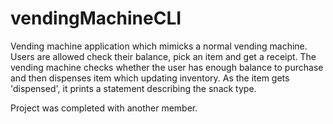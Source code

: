 # vendingMachineCLI

Vending machine application which mimicks a normal vending machine. Users are allowed check their balance, pick an item and get a receipt. The vending machine checks whether the user has enough balance to purchase and then dispenses item which updating inventory. As the item gets 'dispensed', it prints a statement describing the snack type. 

Project was completed with another member.
